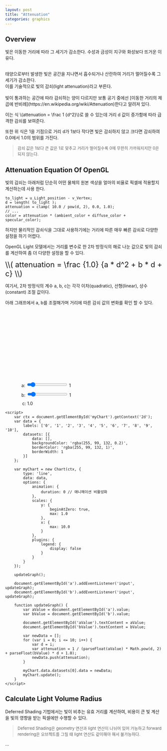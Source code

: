 ```yaml
---
layout: post
title: "Attenuation"
categories: graphics
---
```


## Overview

<!-- begin_excerpt -->
빛은 이동한 거리에 따라 그 세기가 감소한다. 수성과 금성이 지구와 화성보다 뜨거운 이유다.
<!-- end_excerpt -->
<br>
태양으로부터 발생한 빛은 공간을 지나면서 흡수되거나 산란하여 거리가 멀어질수록 그 세기가 감소한다. <br>
이를 기술적으로 빛의 감쇠(light attenuation)라고 부른다. <br>
<br>
빛이 통과하는 공간에 따라 감쇠하는 양이 다르지만 보통 공기 중에선 [이동한 거리의 제곱에 반비례](https://en.wikipedia.org/wiki/Attenuation)한다고 알려져 있다. <br>

이는 식 \\(attenuation = \frac 1 {d^2}\\)로 쓸 수 있는데 거리 d 값이 증가함에 따라 급격한 감쇠를 보여준다.<br>

또한 위 식은 1을 기점으로 거리 d가 1보다 작다면 빛은 감쇠하지 않고 크다면 감쇠하여 0.0에서 1.0의 범위를 가진다.<br>

> <font size="2"> 
> 감쇠 값은 1보다 큰 값은 1로 맞추고 거리가 멀어질수록 0에 무한히 가까워지지만 0은 되지 않는다.
> </font>


## Attenuation Equation Of OpenGL

빛의 감쇠는 아래처럼 단순히 어떤 물체의 원본 색상을 얼마의 비율로 픽셀에 적용할지 계산하는데 사용 한다.<br>

```
to_light = u_Light_position - v_Vertex;
d = length( to_light );
attenuation = clamp( 10.0 / pow(d, 2), 0.0, 1.0);
// ...
color = attenuation * (ambient_color + diffuse_color + specular_color);
```

하지만 물리적인 감쇠식을 그대로 사용하기에는 거리에 따른 매우 빠른 감쇠로 다양한 설정을 하기 어렵다. <br>

OpenGL Light 모델에서는 거리를 변수로 한 2차 방정식의 해로 나눈 값으로 빛의 감쇠를 계산하여 좀 더 다양한 설정을 할 수 있다.<br>

<span style="font-size: x-large;">
\\( attenuation = \frac {1.0} {a * d^2 + b * d + c} \\)
</span>

여기서, 2차 방정식의 계수 a, b, c는 각각 이차(quadratic), 선형(linear), 상수(constant) 조절 값이다. 

아래 그래프에서 a, b를 조절해가며 거리에 따른 감쇠 값의 변화를 확인 할 수 있다.

<html>
<head>
    <title>Attenuation Graph</title>
    <style>
        canvas {
            max-width: 400px;
            max-height: 200px;
            margin: 0 auto;
            display: block;
        }
        .slider-container {
            display: flex;
            flex-direction: column;
            align-items: center;
            margin-top: 20px;
        }
        .slider {
            width: 300px;
            margin-top: 10px;
            text-align: left;
            margin-left: -100px; /* 좌측으로 이동 */
        }
        .fixed-value {
            margin-top: 10px;
            margin-left: -361px;
        }
    </style>
    <script src="https://cdn.jsdelivr.net/npm/chart.js"></script>
</head>
<body>
    <canvas id="myChart" width="400" height="200"></canvas>
    <div class="slider-container">
        <div class="slider">
            <label for="a">a:</label>
            <input type="range" id="a" name="a" min="0" max="10" step="0.1" value="1">
            <span id="aValue">1</span>
        </div>
        <div class="slider">
            <label for="b">b:</label>
            <input type="range" id="b" name="b" min="0" max="10" step="0.1" value="1">
            <span id="bValue">1</span>
        </div>
        <div class="fixed-value">
            c: 1.0
        </div>
    </div>

    <script>
        var ctx = document.getElementById('myChart').getContext('2d');
        var data = {
            labels: ['0', '1', '2', '3', '4', '5', '6', '7', '8', '9', '10'],
            datasets: [{
                data: [],
                backgroundColor: 'rgba(255, 99, 132, 0.2)',
                borderColor: 'rgba(255, 99, 132, 1)',
                borderWidth: 1
            }]
        };

        var myChart = new Chart(ctx, {
            type: 'line',
            data: data,
            options: {
                animation: {
                    duration: 0 // 애니메이션 비활성화
                },
                scales: {
                    y: {
                        beginAtZero: true,
                        max: 1.0
                    },
                    x: {
                        max: 10.0
                    }
                },
                plugins: {
                    legend: {
                        display: false
                    }
                }
            }
        });

        updateGraph();

        document.getElementById('a').addEventListener('input', updateGraph);
        document.getElementById('b').addEventListener('input', updateGraph);

        function updateGraph() {
            var aValue = document.getElementById('a').value;
            var bValue = document.getElementById('b').value;

            document.getElementById('aValue').textContent = aValue;
            document.getElementById('bValue').textContent = bValue;

            var newData = [];
            for (var i = 0; i <= 10; i++) {
                var d = i;
                var attenuation = 1 / (parseFloat(aValue) * Math.pow(d, 2) + parseFloat(bValue) * d + 1.0);
                newData.push(attenuation);
            }

            myChart.data.datasets[0].data = newData;
            myChart.update(); 
        }
    </script>
</body>
</html>


## Calculate Light Volume Radius

Deferred Shading 기법에서는 빛이 비추는 유효 거리를 계산하여, 비용이 큰 빛 계산을 빛의 영향을 받는 픽셀에만 수행할 수 있다.


> <font size="2"> 
> Deferred Shading은 geometry 연산과 light 연산이 나뉘어 있어 가능하고 forward rendering은 오브젝트를 그릴 때 light 연산도 같이해야 해서 불가능하다.
> </font>





...